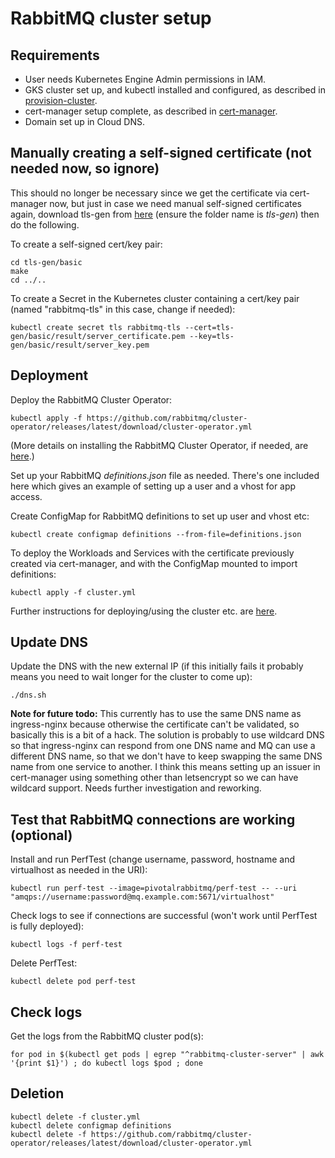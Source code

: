 # RabbitMQ cluster setup

## Requirements

* User needs Kubernetes Engine Admin permissions in IAM.
* GKS cluster set up, and kubectl installed and configured, as described in [provision-cluster](../provision-cluster).
* cert-manager setup complete, as described in [cert-manager](../cert-manager).
* Domain set up in Cloud DNS.

## Manually creating a self-signed certificate (not needed now, so ignore)

This should no longer be necessary since we get the certificate via cert-manager now, but just in case we need manual self-signed certificates again, download tls-gen from [here](https://github.com/michaelklishin/tls-gen) (ensure the folder name is _tls-gen_) then do the following.

To create a self-signed cert/key pair:

    cd tls-gen/basic
    make
    cd ../..

To create a Secret in the Kubernetes cluster containing a cert/key pair (named "rabbitmq-tls" in this case, change if needed):

    kubectl create secret tls rabbitmq-tls --cert=tls-gen/basic/result/server_certificate.pem --key=tls-gen/basic/result/server_key.pem

## Deployment

Deploy the RabbitMQ Cluster Operator:

    kubectl apply -f https://github.com/rabbitmq/cluster-operator/releases/latest/download/cluster-operator.yml

(More details on installing the RabbitMQ Cluster Operator, if needed, are [here](https://www.rabbitmq.com/kubernetes/operator/install-operator.html).)

Set up your RabbitMQ _definitions.json_ file as needed. There's one included here which gives an example of setting up a user and a vhost for app access.

Create ConfigMap for RabbitMQ definitions to set up user and vhost etc:

    kubectl create configmap definitions --from-file=definitions.json

To deploy the Workloads and Services with the certificate previously created via cert-manager, and with the ConfigMap mounted to import definitions:

    kubectl apply -f cluster.yml

Further instructions for deploying/using the cluster etc. are [here](https://www.rabbitmq.com/kubernetes/operator/using-operator.html).

## Update DNS

Update the DNS with the new external IP (if this initially fails it probably means you need to wait longer for the cluster to come up):

    ./dns.sh
 
**Note for future todo:** This currently has to use the same DNS name as ingress-nginx because otherwise the certificate can't be validated, so basically this is a bit of a hack. The solution is probably to use
wildcard DNS so that ingress-nginx can respond from one DNS name and MQ can use a different DNS name, so that we don't have to keep swapping the same DNS name from one service to another. I think this means 
setting up an issuer in cert-manager using something other than letsencrypt so we can have wildcard support. Needs further investigation and reworking.

## Test that RabbitMQ connections are working (optional)

Install and run PerfTest (change username, password, hostname and virtualhost as needed in the URI):

    kubectl run perf-test --image=pivotalrabbitmq/perf-test -- --uri "amqps://username:password@mq.example.com:5671/virtualhost"

Check logs to see if connections are successful (won't work until PerfTest is fully deployed):

    kubectl logs -f perf-test

Delete PerfTest:

    kubectl delete pod perf-test

## Check logs

Get the logs from the RabbitMQ cluster pod(s):

    for pod in $(kubectl get pods | egrep "^rabbitmq-cluster-server" | awk '{print $1}') ; do kubectl logs $pod ; done

## Deletion

    kubectl delete -f cluster.yml
    kubectl delete configmap definitions
    kubectl delete -f https://github.com/rabbitmq/cluster-operator/releases/latest/download/cluster-operator.yml 
